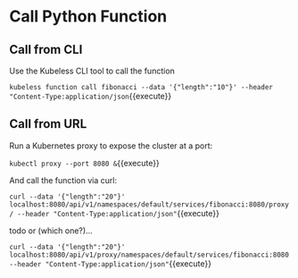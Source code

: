 # Call Python Function #

## Call from CLI ##
Use the Kubeless CLI tool to call the function

`kubeless function call fibonacci --data '{"length":"10"}' --header "Content-Type:application/json`{{execute}}

## Call from URL ##

Run a Kubernetes proxy to expose the cluster at a port:

`kubectl proxy --port 8080 &`{{execute}}

And call the function via curl:

`curl --data '{"length":"20"}' localhost:8080/api/v1/namespaces/default/services/fibonacci:8080/proxy/ --header "Content-Type:application/json"`{{execute}}

todo or (which one?)...

`curl --data '{"length":"20"}' localhost:8080/api/v1/proxy/namespaces/default/services/fibonacci:8080 --header "Content-Type:application/json"`{{execute}}